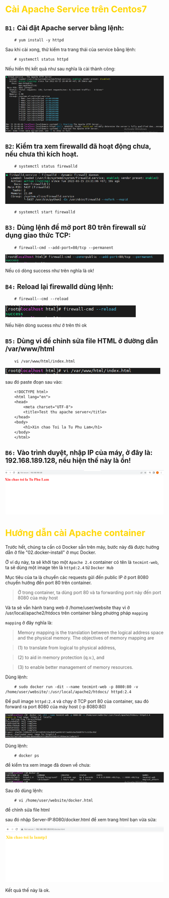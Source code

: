 <h1 style="color:gold">Cài Apache Service trên Centos7</h1>

## `B1:` Cài đặt Apache server bằng lệnh:

        # yum install -y httpd

Sau khi cài xong, thử kiểm tra trang thái của service bằng lệnh: 

        # systemctl status httpd

Nếu hiển thị kết quả như sau nghĩa là cài thành công:

![apache12](../img/apache12.PNG)

## `B2`: Kiểm tra xem firewalld đã hoạt động chưa, nếu chưa thì kích hoạt.

        # systemctl status firewalld

![apache6](../img/apache6.PNG)

        # systemctl start firewalld

## `B3:` Dùng lệnh để mở port 80 trên firewall sử dụng giao thức TCP:

        # firewall-cmd --add-port=80/tcp --permanent

![apache7](../img/apache7.PNG)

Nếu có dòng success như trên nghĩa là ok!

## `B4:` Reload lại firewalld dùng lệnh:

        # firewall--cmd --reload

![apache9](../img/apache8.PNG)

Nếu hiện dòng sucess như ở trên thì ok

## `B5:` Dùng vi để chỉnh sửa file HTML ở đường dẫn /var/www/html

        vi /var/www/html/index.html

![apache9](../img/apache9.PNG)

sau đó paste đoạn sau vào:

        <!DOCTYPE html>
        <html lang="en">
        <head>
            <meta charset="UTF-8">
            <title>Test thu apache server</title>
        </head>
        <body>
            <h1>Xin chao Toi la Tu Phu Lam</h1>   
        </body>
        </html>


## `B6:` Vào trình duyệt, nhập IP của máy, ở đây là: 192.168.189.128, nếu hiện thế này là ổn!

![apache11](../img/apache11.PNG)


<h1 style="color:gold"><b>Hướng dẫn cài Apache container</h1></b>

Trước hết, chúng ta cần có Docker sẵn trên máy, bước này đã được hướng dẫn ở file "02.docker-install" ở mục Docker.

Ở ví dụ này, ta sẽ khởi tạo một `Apache 2.4` container có tên là `tecmint-web`, ta sẽ dùng một image tên là `httpd:2.4` từ `Docker Hub`

Mục tiêu của ta là chuyển các requests gửi đến public IP ở port 8080 chuyển hướng đến port 80 trên container. 

>Ở trong container, ta dùng port 80 và ta forwarding port này đến port 8080 của máy host

Và ta sẽ vẫn hành trang web ở /home/user/website thay vì ở /usr/local/apache2/htdocs trên container bằng phương pháp `mapping`

`mapping` ở đây nghĩa là: 
>Memory mapping is the translation between the logical address space and the physical memory. The objectives of memory mapping are 

>(1) to translate from logical to physical address, 

>(2) to aid in memory protection (q.v.), and 

>(3) to enable better management of memory resources.

Dùng lệnh: 

        # sudo docker run -dit --name tecmint-web -p 8080:80 -v /home/user/website/:/usr/local/apache2/htdocs/ httpd:2.4

Để pull image `httpd:2.4` và chạy ở TCP port 80 của container, sau đó forward ra port 8080 của máy host (-p 8080:80) 

![apache1](../img/apache1.PNG)

Dùng lệnh:

        # docker ps

để kiểm tra xem image đã down về chưa:

![apache2](../img/apache2.PNG)

Sau đó dùng lệnh:

        # vi /home/user/website/docker.html

để chỉnh sửa file html

sau đó nhập Server-IP:8080/docker.html để xem trang html bạn vừa sửa: 

![apache3](../img/apache3.PNG)

Kết quả thế này là ok.
